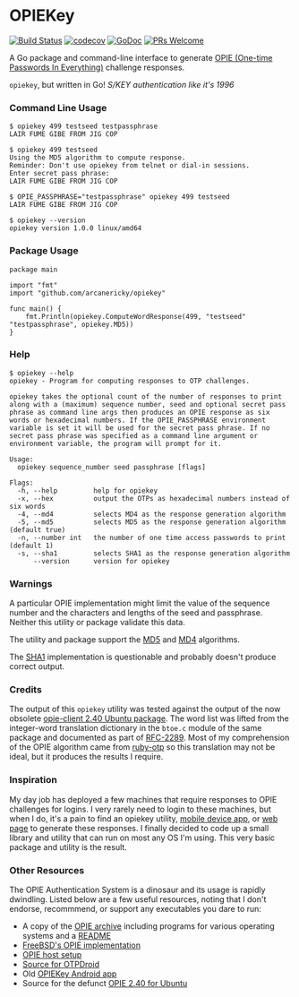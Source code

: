 
# OPIEKey

[![Build Status](https://travis-ci.com/arcanericky/opiekey.svg?branch=master)](https://travis-ci.com/arcanericky/opiekey)
[![codecov](https://codecov.io/gh/arcanericky/opiekey/branch/master/graph/badge.svg)](https://codecov.io/gh/arcanericky/opiekey)
[![GoDoc](https://img.shields.io/badge/docs-GoDoc-brightgreen.svg)](https://godoc.org/github.com/arcanericky/opiekey)
[![PRs Welcome](https://img.shields.io/badge/PRs-welcome-brightgreen.svg)](http://makeapullrequest.com)

A Go package and command-line interface to generate [OPIE (One-time Passwords In Everything)](https://en.wikipedia.org/wiki/OPIE_Authentication_System) challenge responses.

`opiekey`, but written in Go! _S/KEY authentication like it's 1996_

### Command Line Usage
```
$ opiekey 499 testseed testpassphrase
LAIR FUME GIBE FROM JIG COP

$ opiekey 499 testseed
Using the MD5 algorithm to compute response.
Reminder: Don't use opiekey from telnet or dial-in sessions.
Enter secret pass phrase: 
LAIR FUME GIBE FROM JIG COP

$ OPIE_PASSPHRASE="testpassphrase" opiekey 499 testseed
LAIR FUME GIBE FROM JIG COP

$ opiekey --version
opiekey version 1.0.0 linux/amd64
```

### Package Usage
```
package main

import "fmt"
import "github.com/arcanericky/opiekey"

func main() {
	fmt.Println(opiekey.ComputeWordResponse(499, "testseed" "testpassphrase", opiekey.MD5))
}
```

### Help
```
$ opiekey --help
opiekey - Program for computing responses to OTP challenges.

opiekey takes the optional count of the number of responses to print
along with a (maximum) sequence number, seed and optional secret pass
phrase as command line args then produces an OPIE response as six
words or hexadecimal numbers. If the OPIE_PASSPHRASE environment
variable is set it will be used for the secret pass phrase. If no
secret pass phrase was specified as a command line argument or
environment variable, the program will prompt for it.

Usage:
  opiekey sequence_number seed passphrase [flags]

Flags:
  -h, --help         help for opiekey
  -x, --hex          output the OTPs as hexadecimal numbers instead of six words
  -4, --md4          selects MD4 as the response generation algorithm
  -5, --md5          selects MD5 as the response generation algorithm (default true)
  -n, --number int   the number of one time access passwords to print (default 1)
  -s, --sha1         selects SHA1 as the response generation algorithm
      --version      version for opiekey
```

### Warnings
A particular OPIE implementation might limit the value of the sequence number and the characters and lengths of the seed and passphrase. Neither this utility or package validate this data.

The utility and package support the [MD5](https://en.wikipedia.org/wiki/MD5) and [MD4](https://en.wikipedia.org/wiki/MD4) algorithms.

The [SHA1](https://en.wikipedia.org/wiki/SHA-1) implementation is questionable and probably doesn't produce correct output.

### Credits
The output of this `opiekey` utility was tested against the output of the now obsolete [opie-client 2.40 Ubuntu package](https://launchpad.net/ubuntu/jaunty/amd64/opie-client/2.40~dfsg-0ubuntu1). The word list was lifted from the integer-word translation dictionary in the `btoe.c` module of the same package and documented as part of [RFC-2289](https://tools.ietf.org/html/rfc2289#page-4-19). Most of my comprehension of the OPIE algorithm came from [ruby-otp](https://github.com/moumar/ruby-otp) so this translation may not be ideal, but it produces the results I require.

### Inspiration
My day job has deployed a few machines that require responses to OPIE challenges for logins. I very rarely need to login to these machines, but when I do, it's a pain to find an opiekey utility, [mobile device app](https://m.apkpure.com/opiekey/nl.f00d.android.opiekey), or [web page](https://math.berkeley.edu/~vojta/opiekey.html) to generate these responses. I finally decided to code up a small library and utility that can run on most any OS I'm using. This very basic package and utility is the result.

### Other Resources
The OPIE Authentication System is a dinosaur and its usage is rapidly dwindling. Listed below are a few useful resources, noting that I don't endorse, recommmend, or support any executables you dare to run:
* A copy of the [OPIE archive](http://www.tifosi.com/OTP/) including programs for various operating systems and a [README](http://www.tifosi.com/OTP/README)
* [FreeBSD's OPIE implementation](https://github.com/freebsd/freebsd/tree/master/contrib/opie)
* [OPIE host setup](http://seann.herdejurgen.com/resume/samag.com/html/v08/i13/a4.htm)
* [Source for OTPDroid](https://github.com/felixb/otpdroid)
* Old [OPIEKey Android app](https://m.apkpure.com/opiekey/nl.f00d.android.opiekey)
* Source for the defunct [OPIE 2.40 for Ubuntu](https://launchpad.net/ubuntu/+source/opie/2.40~dfsg-0ubuntu1)